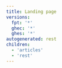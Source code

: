 ```yaml
---
title: Landing page
versions:
  fpt: '*'
  ghec: '*'
  ghes: '*'
autogenerated: rest
children:
  - 'articles'
  - 'rest'
---
```

